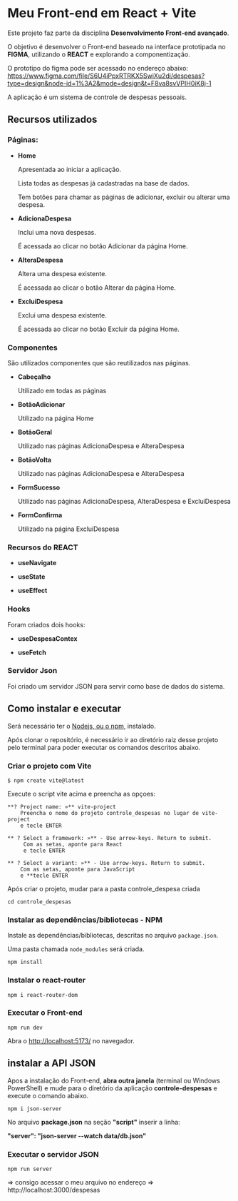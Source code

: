 # Meu Front-end em React + Vite

Este projeto faz parte da disciplina **Desenvolvimento Front-end avançado**.

O objetivo é desenvolver o Front-end baseado na  interface prototipada no **FIGMA**, 
utilizando o **REACT** e explorando a componentização.

O prototipo do figma pode ser acessado no endereço abaixo:
https://www.figma.com/file/S6U4iPpxRTRKX5SwiXu2di/despesas?type=design&node-id=1%3A2&mode=design&t=F8va8svVPIH0iK8j-1

A aplicação é um sistema de controle de despesas pessoais.

## Recursos utilizados

### Páginas:
    
- **Home** 

    Apresentada ao iniciar a aplicação.
    
    Lista todas as despesas já cadastradas na base de dados.
    
    Tem botões para chamar as páginas de adicionar, excluir ou alterar uma despesa.


- **AdicionaDespesa** 

    Inclui uma nova despesas. 
    
    É acessada ao clicar no botão Adicionar da página Home.

    
- **AlteraDespesa**

    Altera uma despesa existente.
    
    É acessada ao clicar o botão Alterar da página Home.

    
 - **ExcluiDespesa**

    Exclui uma despesa  existente.
  
    É acessada ao clicar no botão Excluir da página Home.

### Componentes

São utilizados componentes que são reutilizados nas páginas.


- **Cabeçalho** 

    Utilizado em todas as páginas


- **BotãoAdicionar** 

    Utilizado na página Home 
    

- **BotãoGeral** 

    Utilizado nas páginas AdicionaDespesa e AlteraDespesa


- **BotãoVolta** 

    Utilizado nas páginas AdicionaDespesa e AlteraDespesa


- **FormSucesso** 

    Utilizado nas páginas AdicionaDespesa,  AlteraDespesa e ExcluiDespesa


- **FormConfirma** 

    Utilizado na página ExcluiDespesa
    
### Recursos do REACT

- **useNavigate**


- **useState**


- **useEffect**

### Hooks
Foram criados dois hooks: 

- **useDespesaContex**
 

- **useFetch**


### Servidor Json

Foi criado um servidor JSON para servir como base de dados do sistema.

## Como instalar e executar

Será necessário ter o [Nodejs, ou o npm,](https://nodejs.org/en/download/) instalado. 

Após clonar o repositório, é necessário ir ao diretório raiz desse projeto pelo terminal 
para poder executar os comandos descritos abaixo.

### Criar o projeto com Vite

```
$ npm create vite@latest
```

Execute o script vite acima e preencha as opçoes:

```
**? Project name: »** vite-project
    Preencha o nome do projeto controle_despesas no lugar de vite-project
    e tecle ENTER
```

```
** ? Select a framework: »** - Use arrow-keys. Return to submit.
     Com as setas, aponte para React 
     e tecle ENTER
```

```
** ? Select a variant: »** - Use arrow-keys. Return to submit.
    Com as setas, aponte para JavaScript
    e **tecle ENTER       
```

Após criar o projeto, mudar para a pasta controle_despesa criada

```
cd controle_despesas
```


### Instalar as dependências/bibliotecas - NPM

Instale as dependências/bibliotecas, descritas no arquivo `package.json`.

Uma pasta chamada `node_modules` será criada.

```
npm install
```

### Instalar o react-router
```
npm i react-router-dom
```

### Executar o Front-end

```
npm run dev
```

Abra o [http://localhost:5173/](http://localhost:5173) no navegador.



## instalar a API JSON 

Apos a instalação do Front-end, **abra outra janela** (terminal ou Windows PowerShell) e
mude para o diretório da aplicação **controle-despesas** e execute o comando abaixo.

```
npm i json-server
```

No arquivo **package.json** na seção **"script"** inserir a linha:

**"server": "json-server --watch data/db.json"**

### Executar o servidor JSON

```
npm run server
```

=> consigo acessar o meu arquivo no endereço =>  http://localhost:3000/despesas






